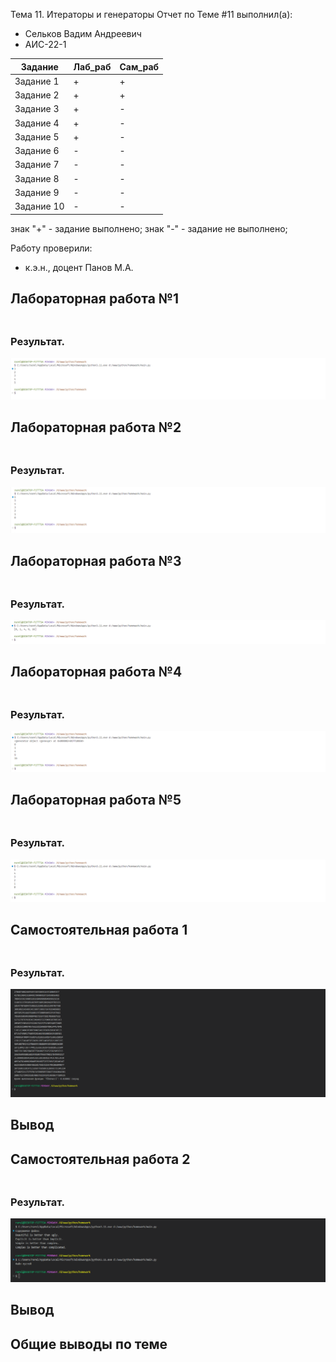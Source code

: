 Тема 11. Итераторы и генераторы
Отчет по Теме #11 выполнил(а):
- Сельков Вадим Андреевич
- АИС-22-1

| Задание | Лаб_раб | Сам_раб |
| ------ | ------ | ------ |
| Задание 1 | + | + |
| Задание 2 | + | + |
| Задание 3 | + | - |
| Задание 4 | + | - |
| Задание 5 | + | - |
| Задание 6 | - | - |
| Задание 7 | - | - |
| Задание 8 | - | - |
| Задание 9 | - | - |
| Задание 10 | - | - |

знак "+" - задание выполнено; знак "-" - задание не выполнено;

Работу проверили:
- к.э.н., доцент Панов М.А.

## Лабораторная работа №1
### 

```python


```
### Результат.
![](pic/11.1.png)

## Лабораторная работа №2
### 

```python


```
### Результат.
![](pic/11.2.png)

## Лабораторная работа №3
### 

```python


```
### Результат.
![](pic/11.3.png)

## Лабораторная работа №4
### 

```python


```
### Результат.
![](pic/11.4.png)


## Лабораторная работа №5
### 

```python


```
### Результат.
![](pic/11.5.png)


## Самостоятельная работа 1
### 
```python


```

### Результат.

![](pic/10.11.png)

## Вывод

## Самостоятельная работа 2
### 
```python


```

### Результат.

![](pic/10.12.png)

## Вывод

## Общие выводы по теме


